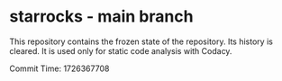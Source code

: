 # starrocks - main branch

This repository contains the frozen state of the repository.
Its history is cleared. It is used only for static code
analysis with Codacy.

Commit Time: 1726367708